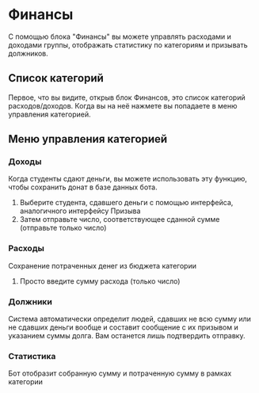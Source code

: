 # Финансы

С помощью блока "Финансы" вы можете управлять расходами и доходами группы, отображать статистику по категориям и призывать должников.

## Список категорий

Первое, что вы видите, открыв блок Финансов, это список категорий расходов/доходов. Когда вы на неё нажмете вы попадаете в меню управления категорией.

## Меню управления категорией

### Доходы

Когда студенты сдают деньги, вы можете использовать эту функцию, чтобы сохранить донат в базе данных бота.

1. Выберите студента, сдавшего деньги с помощью интерфейса, аналогичного интерфейсу Призыва
2. Затем отправьте число, соответствующее сданной сумме (отправьте только число)

### Расходы

Сохранение потраченных денег из бюджета категории

1. Просто введите сумму расхода (только число)


### Должники

Система автоматически определит людей, сдавших не всю сумму или не сдавших деньги вообще и составит сообщение с их призывом и указанием суммы долга. Вам останется лишь подтвердить отправку.


### Статистика

Бот отобразит собранную сумму и потраченную сумму в рамках категории